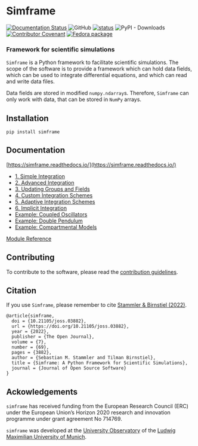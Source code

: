 # Simframe

[![Documentation Status](https://readthedocs.org/projects/simframe/badge/?version=latest)](https://simframe.readthedocs.io/en/latest/?badge=latest) 
![GitHub](https://img.shields.io/github/license/stammler/simframe) 
[![status](https://joss.theoj.org/papers/0ef61e034c57445e846b2ec383c920a6/status.svg)](https://joss.theoj.org/papers/0ef61e034c57445e846b2ec383c920a6) 
![PyPI - Downloads](https://img.shields.io/pypi/dm/simframe?label=PyPI%20downloads) 
[![Contributor Covenant](https://img.shields.io/badge/Contributor%20Covenant-2.1-4baaaa.svg)](https://github.com/stammler/simframe/blob/master/.github/CODE_OF_CONDUCT.md) 
[![Fedora package](https://img.shields.io/fedora/v/python3-simframe?color=blue&label=Fedora%20Linux&logo=fedora)](https://src.fedoraproject.org/rpms/python-simframe)

### Framework for scientific simulations

`Simframe` is a Python framework to facilitate scientific simulations. The scope of the software is to provide a framework which can hold data fields, which can be used to integrate differential equations, and which can read and write data files.

Data fields are stored in modified `numpy.ndarray`s. Therefore, `Simframe` can only work with data, that can be stored in `NumPy` arrays.

## Installation

`pip install simframe`

## Documentation

[https://simframe.readthedocs.io/](https://simframe.readthedocs.io/)

* [1. Simple Integration](https://simframe.readthedocs.io/en/latest/1_simple_integration.html)
* [2. Advanced Integration](https://simframe.readthedocs.io/en/latest/2_advanced_integration.html)
* [3. Updating Groups and Fields](https://simframe.readthedocs.io/en/latest/3_updating.html)
* [4. Custom Integration Schemes](https://simframe.readthedocs.io/en/latest/4_custom_schemes.html)
* [5. Adaptive Integration Schemes](https://simframe.readthedocs.io/en/latest/5_adaptive_schemes.html)
* [6. Implicit Integration](https://simframe.readthedocs.io/en/latest/6_implicit_integration.html)
* [Example: Coupled Oscillators](https://simframe.readthedocs.io/en/latest/example_coupled_oscillators.html)
* [Example: Double Pendulum](https://simframe.readthedocs.io/en/latest/example_double_pendulum.html)
* [Example: Compartmental Models](https://simframe.readthedocs.io/en/latest/example_compartmental_models.html)

[Module Reference](https://simframe.readthedocs.io/en/latest/api.html)

## Contributing

To contribute to the software, please read the [contribution guidelines](https://github.com/stammler/simframe/blob/master/.github/CONTRIBUTING.md).

## Citation

If you use `Simframe`, please remember to cite [Stammler & Birnstiel (2022)](https://doi.org/10.21105/joss.03882).

```
@article{simframe,
  doi = {10.21105/joss.03882},
  url = {https://doi.org/10.21105/joss.03882},
  year = {2022},
  publisher = {The Open Journal},
  volume = {7},
  number = {69},
  pages = {3882},
  author = {Sebastian M. Stammler and Tilman Birnstiel},
  title = {Simframe: A Python Framework for Scientific Simulations},
  journal = {Journal of Open Source Software}
}

```

## Ackowledgements

`simframe` has received funding from the European Research Council (ERC) under the European Union’s Horizon 2020 research and innovation programme under grant agreement No 714769.

`simframe` was developed at the [University Observatory](https://www.usm.uni-muenchen.de/index_en.php) of the [Ludwig Maximilian University of Munich](https://www.en.uni-muenchen.de/index.html).
